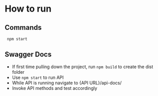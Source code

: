 # How to run

## Commands
``` npm start```

## Swagger Docs

- If first time pulling down the project, run ```npm build``` to create the dist folder
- Use ```npm start``` to run API
- While API is running navigate to {API URL}/api-docs/
- Invoke API methods and test accordingly